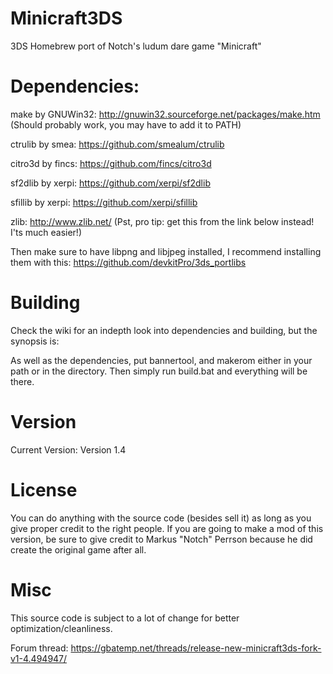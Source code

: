 # Minicraft3DS
3DS Homebrew port of Notch's ludum dare game "Minicraft"

# Dependencies:

make by GNUWin32: http://gnuwin32.sourceforge.net/packages/make.htm (Should probably work, you may have to add it to PATH)

ctrulib by smea: https://github.com/smealum/ctrulib

citro3d by fincs: https://github.com/fincs/citro3d

sf2dlib by xerpi: https://github.com/xerpi/sf2dlib

sfillib by xerpi: https://github.com/xerpi/sfillib

zlib: http://www.zlib.net/ (Pst, pro tip: get this from the link below instead! I'ts much easier!)

Then make sure to have libpng and libjpeg installed, I recommend installing them with this: https://github.com/devkitPro/3ds_portlibs

# Building

Check the wiki for an indepth look into dependencies and building, but the synopsis is:

As well as the dependencies, put bannertool, and makerom either in your path or in the directory. Then simply run build.bat and everything will be there.

# Version

Current Version: Version 1.4

# License

You can do anything with the source code (besides sell it) as long as you give proper credit to the right people. 
If you are going to make a mod of this version, be sure to give credit to Markus "Notch" Perrson because he did create the original game after all.

# Misc

This source code is subject to a lot of change for better optimization/cleanliness.

Forum thread: https://gbatemp.net/threads/release-new-minicraft3ds-fork-v1-4.494947/

